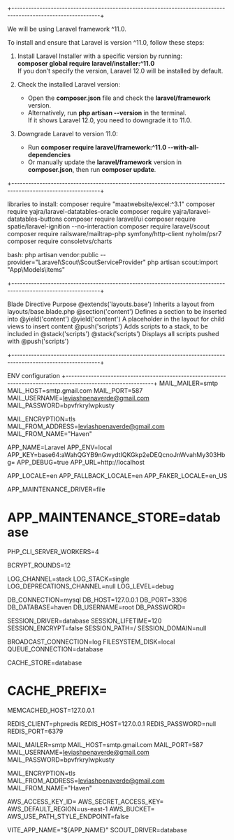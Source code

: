 +-------------------------------------------------------------------------------------------------------------+

We will be using Laravel framework ^11.0.  

To install and ensure that Laravel is version ^11.0, follow these steps:  

1. Install Laravel Installer with a specific version by running:  
   **composer global require laravel/installer:^11.0**  
   If you don’t specify the version, Laravel 12.0 will be installed by default.  

2. Check the installed Laravel version:  
   - Open the **composer.json** file and check the **laravel/framework** version.  
   - Alternatively, run **php artisan --version** in the terminal.  
   If it shows Laravel 12.0, you need to downgrade it to 11.0.  

3. Downgrade Laravel to version 11.0:  
   - Run **composer require laravel/framework:^11.0 --with-all-dependencies**  
   - Or manually update the **laravel/framework** version in **composer.json**, then run **composer update**.

+-------------------------------------------------------------------------------------------------------------+

   libraries to install:
   composer require "maatwebsite/excel:^3.1"
   composer require yajra/laravel-datatables-oracle
   composer require yajra/laravel-datatables-buttons
   composer require laravel/ui
   composer require spatie/laravel-ignition --no-interaction
   composer require laravel/scout
   composer require railsware/mailtrap-php symfony/http-client nyholm/psr7
   composer require consoletvs/charts


   bash:
   php artisan vendor:public --provider="Laravel\Scout\ScoutServiceProvider"
    php artisan scout:import "App\Models\items"


+-------------------------------------------------------------------------------------------------------------+

Blade Directive	Purpose
@extends('layouts.base')	Inherits a layout from layouts/base.blade.php
@section('content')	Defines a section to be inserted into @yield('content')
@yield('content')	A placeholder in the layout for child views to insert content
@push('scripts')	Adds scripts to a stack, to be included in @stack('scripts')
@stack('scripts')	Displays all scripts pushed with @push('scripts')

+-------------------------------------------------------------------------------------------------------------+


ENV configuration
+-------------------------------------------------------------------------------------------------------------+
MAIL_MAILER=smtp
MAIL_HOST=smtp.gmail.com
MAIL_PORT=587
MAIL_USERNAME=leviashpenaverde@gmail.com
MAIL_PASSWORD=bpvfrkrylwpkusty

MAIL_ENCRYPTION=tls
MAIL_FROM_ADDRESS=leviashpenaverde@gmail.com
MAIL_FROM_NAME="Haven"








APP_NAME=Laravel
APP_ENV=local
APP_KEY=base64:aWahQGYB9nGwydtIQKGkp2eDEQcnoJnWvahMy303Hbg=
APP_DEBUG=true
APP_URL=http://localhost

APP_LOCALE=en
APP_FALLBACK_LOCALE=en
APP_FAKER_LOCALE=en_US

APP_MAINTENANCE_DRIVER=file
# APP_MAINTENANCE_STORE=database

PHP_CLI_SERVER_WORKERS=4

BCRYPT_ROUNDS=12

LOG_CHANNEL=stack
LOG_STACK=single
LOG_DEPRECATIONS_CHANNEL=null
LOG_LEVEL=debug

DB_CONNECTION=mysql
DB_HOST=127.0.0.1
DB_PORT=3306
DB_DATABASE=haven
DB_USERNAME=root
DB_PASSWORD=

SESSION_DRIVER=database
SESSION_LIFETIME=120
SESSION_ENCRYPT=false
SESSION_PATH=/
SESSION_DOMAIN=null

BROADCAST_CONNECTION=log
FILESYSTEM_DISK=local
QUEUE_CONNECTION=database

CACHE_STORE=database
# CACHE_PREFIX=

MEMCACHED_HOST=127.0.0.1

REDIS_CLIENT=phpredis
REDIS_HOST=127.0.0.1
REDIS_PASSWORD=null
REDIS_PORT=6379

MAIL_MAILER=smtp
MAIL_HOST=smtp.gmail.com
MAIL_PORT=587
MAIL_USERNAME=leviashpenaverde@gmail.com
MAIL_PASSWORD=bpvfrkrylwpkusty

MAIL_ENCRYPTION=tls
MAIL_FROM_ADDRESS=leviashpenaverde@gmail.com
MAIL_FROM_NAME="Haven"


AWS_ACCESS_KEY_ID=
AWS_SECRET_ACCESS_KEY=
AWS_DEFAULT_REGION=us-east-1
AWS_BUCKET=
AWS_USE_PATH_STYLE_ENDPOINT=false

VITE_APP_NAME="${APP_NAME}"
SCOUT_DRIVER=database
